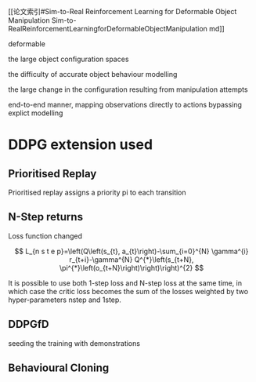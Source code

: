 [[论文索引#Sim-to-Real Reinforcement Learning for Deformable Object Manipulation Sim-to-RealReinforcementLearningforDeformableObjectManipulation md]]

deformable

the large object configuration spaces

the difficulty of accurate object behaviour modelling

the large change in the configuration resulting from manipulation attempts

end-to-end manner, mapping observations directly to actions bypassing explict modelling

# DDPG extension used

## Prioritised Replay

Prioritised replay assigns a priority pi to each transition

## N-Step returns

Loss function changed

$$
 L_{n s t e p}=\left(Q\left(s_{t}, a_{t}\right)-\sum_{i=0}^{N} \gamma^{i} r_{t+i}-\gamma^{N} Q^{*}\left(s_{t+N}, \pi^{*}\left(o_{t+N}\right)\right)\right)^{2} 
$$

It is possible to use both 1-step loss and N-step loss at the same time, in which case the critic loss becomes the sum of the losses weighted by two hyper-parameters nstep and 1step.

## DDPGfD

seeding the training with demonstrations

## Behavioural Cloning







